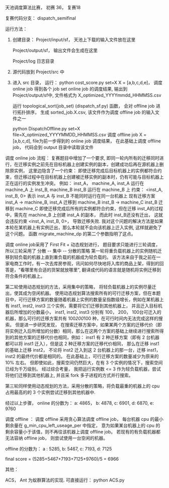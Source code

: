 天池调度算法比赛， 初赛 36， 复赛18

复赛代码分支： dispatch_semifinal

运行方法：
1. 创建目录： 
    Project/input/sf，  天池上下载的输入文件放在这里 
    
    Project/output/sf， 输出文件会生成在这里
    
    Project/log  日志目录
        
2. 源代码放到 Project/src 中    

3. 进入 src 目录， 运行：
    python cost_score.py set=X  X = [a,b,c,d,e]， 调度 online job
        得到各个 job set online job 的调度结果, 输出到 Project/output/sf中, 文件格式为 X_optimized_YYYYmmdd_HHMMSS.csv
        
    运行 topological_sort(job_set) (dispatch_sf.py) 函数， 会对 offline job 进行拓扑排序， 生成  sorted_job.X.csv, 该文件作为调度 offline job 的输入文件之一
        
    python DispatchOffline.py set=X file=X_optimized_YYYYMMDD_HHMMSS.csv   调度 offline job
    X = [a,b,c,d], file为前一步得到的 online job 调度结果， 在此基础上调度 offline job， 代码会到 output 目录中读取该文件
    
调度 online job 流程：
复赛题目中增加了一个要求, 即同一轮内所有的迁移同时进行，在迁移实例之前先在目标机器上创建实例的副本，创建成功后再在源机器上删除原实例， 这里边隐含了一个约束： 即使迁移完成后目标机器上的实例都符合约束，但迁移过程中在目标机器上创建被迁移实例的副本时，仍有可能与目标机器上正在运行的实例发生冲突。 例如：
inst_A， machine_A,  inst_A 运行在 machine_A 上
inst_B, machine_B   inst_B 运行在 machine_B 上
约束： <inst_A, inst_B, 0> 表示 inst_A 与 inst_B 不能同时运行在同一台机器上
现有迁移方案  
inst_A -> machine_B,  inst_A 迁移到  machine_B 
inst_B -> machine_C   inst_B 迁移到  machine_C
即使迁移完成后所有的实例都符合约束，但在迁移 inst_A的过程中，需先在 machine_B 上创建 inst_A 的副本， 而此时 inst_B还没有迁出， 这就会违反约束 <inst_A, inst_B, 0>， 导致迁移失败.
我对这个问题的解决方法是如果本轮在某机器上有实例迁出，那么本轮就不会向该机器上迁入实例, 这样就避免了这个问题。 函数 migrate_machine_dp 的第二个参数指明了这点。

调度 online job采用了 First Fit + 动态规划进行， 题目要求只能进行三轮调度， 所以三轮采用了 分散 -- 集中 -- 分散的策略
第一轮将重负载机器上的实例随机迁移到轻负载的机器上直到重负载的机器成为轻负载的。 该方法来自于我之前在一家电商工作时，有一次去库房参观，讯问如何尽快地将入库的商品上架，得到的回答是，“看哪里有合适的货架就放哪里", 翻译成代码的语言就是随机将实例迁移到符合条件的机器上。

第二轮使用动态规划的方法，采用集中的策略， 将轻负载机器上的实例尽量迁出，使其成为空闲机器。 使用动态规划算法搜索所有的可行迁移方案，但在本题目中，可行迁移方案的数量随着机器上实例的数量呈指数级增长，例如在某机器上有
inst1, inst2, inst3 三个实例，需要将它们迁移到其他机器上， 并且迁入目标机器后所增加的分数最小， inst1, inst2, inst3 分别有 100， 200， 100台可迁入的机器，那么可行的迁移方案共有 100*200*100 种，在可行时间内无法完成这样的搜索。 但是进一步研究发现， 在搜索迁移方案中，如果某两个方案的迁移代价（即将实例迁入后所增加的分数）相同，那么在这两个方案的基础上继续进行搜索所得到的其他方案的迁移代价也相同，例如：
inst1 有 2 种迁移方案（即有 2 台机器都可以将 inst1 迁入），但是这 2 种迁移方案的迁移代价相同， 那么在迁移 inst1 的基础上迁移 inst2， 不论将 inst2 迁入到这 2 台机器上的那一台，迁移 inst1， inst2 的最终代价都是相同的。 在此基础上，可行迁移方案的数量减少为原来的 10% 左右。 但即使如此，搜索空间仍然巨大，在有 3 个实例的情况下，搜索空间已经为千万级别。 经过综合考量， 我把运行实例数 <= 3 作为轻负载机器，尝试将他们迁移到其他机器上, 并且采 fork 多子进程的方式并行搜索。


第三轮同样使用动态规划的方法，采用分散的策略，将负载最重的机器上的 cpu 占用最高的的 3 个实例尝试迁移到其他机器中.

经过以上步骤， online 的分数为： a: 4865，  b: 4878, c: 6901, d: 6870, e: 9760 

调度 offline ：
调度 offline 采用贪心算法调度 offline job， 每台机器 cpu 的最小剩余量在 g_min_cpu_left_useage_per 中指定， 意为如果某台机器上的 cpu 的剩余容量小于该值，则不再往该机器上调度 offline job。 若现有的有负载机器都无法容纳 offline job， 则尝试使用一台空闲的机器。

offline 的分数为： a : 5285, b: 5467, c: 7193, d: 7125

final score = (5285+5467+7193+7125+9760)/5 = 6966 


其他：

ACS， Ant 为蚁群算法的实现. 可直接运行：
python ACS.py

